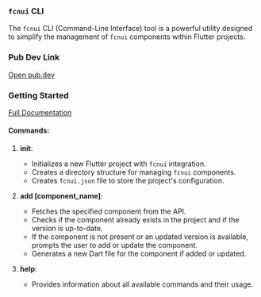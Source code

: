 ### `fcnui` CLI

The `fcnui` CLI (Command-Line Interface) tool is a powerful utility designed to simplify the management of `fcnui` components within Flutter projects.

### Pub Dev Link

<a target="_blank" href="https://pub.dev/packages/fcnui">Open pub.dev</a>

### Getting Started

<a target="_blank" href="https://github.com/shoh-dev/fcnui/wiki">Full Documentation</a>

#### Commands:

1. **init**:
    - Initializes a new Flutter project with `fcnui` integration.
    - Creates a directory structure for managing `fcnui` components.
    - Creates `fcnui.json` file to store the project's configuration.

2. **add [component_name]**:
    - Fetches the specified component from the API.
    - Checks if the component already exists in the project and if the version is up-to-date.
    - If the component is not present or an updated version is available, prompts the user to add or update the component.
    - Generates a new Dart file for the component if added or updated.

3. **help**:
    - Provides information about all available commands and their usage.